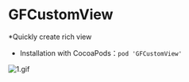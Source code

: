 # GFCustomView
*Quickly create rich view
* Installation with CocoaPods：`pod 'GFCustomView'`


![1.gif](https://upload-images.jianshu.io/upload_images/1945476-86cedaf4e5cfb36c.gif?imageMogr2/auto-orient/strip)
